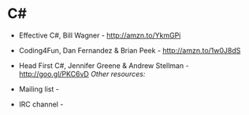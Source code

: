 C#
==

- Effective C#, Bill Wagner - http://amzn.to/YkmGPi
- Coding4Fun, Dan Fernandez & Brian Peek - http://amzn.to/1w0J8dS
- Head First C#, Jennifer Greene & Andrew Stellman - http://goo.gl/PKC6vD
*Other resources:*

- Mailing list -
- IRC channel -
